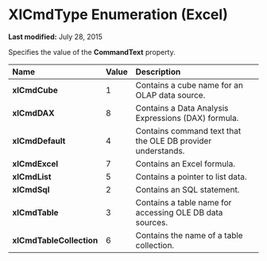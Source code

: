 
# XlCmdType Enumeration (Excel)

 **Last modified:** July 28, 2015

Specifies the value of the  **CommandText** property.


|**Name**|**Value**|**Description**|
|:-----|:-----|:-----|
| **xlCmdCube**|1|Contains a cube name for an OLAP data source.|
| **xlCmdDAX**|8|Contains a Data Analysis Expressions (DAX) formula.|
| **xlCmdDefault**|4|Contains command text that the OLE DB provider understands.|
| **xlCmdExcel**|7|Contains an Excel formula.|
| **xlCmdList**|5|Contains a pointer to list data.|
| **xlCmdSql**|2|Contains an SQL statement.|
| **xlCmdTable**|3|Contains a table name for accessing OLE DB data sources.|
| **xlCmdTableCollection**|6|Contains the name of a table collection.|
